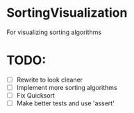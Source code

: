 # SortingVisualization
For visualizing sorting algorithms

# TODO:
- [ ] Rewrite to look cleaner
- [ ] Implement more sorting algorithms
- [ ] Fix Quicksort
- [ ] Make better tests and use 'assert'
